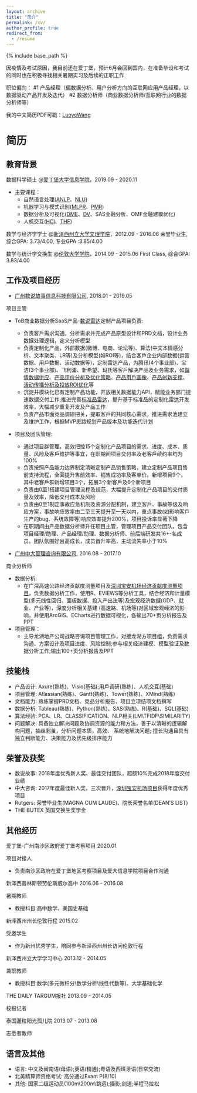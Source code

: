 ```yaml
---
layout: archive
title: "简介"
permalink: /cv/
author_profile: true
redirect_from:
  - /resume
---
```


{% include base_path %}



因疫情及考试原因，我目前还在爱丁堡，预计6月会回到国内，在准备毕设和考试的同时也在积极寻找相关暑期实习及后续的正职工作

职位偏向：
  #1 产品经理（偏数据分析、用户分析方向的互联网应用产品经理，以数据驱动产品开发及迭代）
  #2 数据分析师（商业数据分析师/互联网行业的数据分析师等）

我的中文简历PDF可戳：[LuoyeWang](http://luoyewang.github.io/files/王洛野_中文简历.pdf)


<!-- <embed src="http://luoyewang.github.io/files/王洛野_中文简历.pdf" width="650" height="1800" type='application/pdf'> -->


# 简历

## 教育背景
数据科学硕士 @[爱丁堡大学信息学院](https://www.ed.ac.uk/informatics)，2019.09 - 2020.11
  * 主要课程：
    * 自然语言处理([ANLP](https://www.inf.ed.ac.uk/teaching/courses/anlp/lectures/index.html)、[NLU](https://www.inf.ed.ac.uk/teaching/courses/nlu/))
    * 机器学习与模式识别([MLPR](https://www.inf.ed.ac.uk/teaching/courses/mlpr/2019/notes/)、[PMR](https://www.inf.ed.ac.uk/teaching/courses/pmr/19-20/))
    * 数据分析及可视化([DME](http://www.inf.ed.ac.uk/teaching/courses/dme/)、[DV](https://datavis2020.github.io/)、SAS金融分析、OMF金融建模优化)
    * 人机交互([HCI](https://www.ed.ac.uk/global/study-abroad/course/index.php?browseby=subject&browsebysubject=Informatics&course=60266)、[THF](https://wp.inf.ed.ac.uk/thehumanfactor/about/))

数学与经济学学士 @[新泽西州立大学文理学院](https://sas.rutgers.edu/)，2012.09 - 2016.06
  荣誉毕业生, 综合GPA: 3.73/4.00, 专业GPA :3.85/4.00

数学与统计学交换生 @[伦敦大学学院](https://www.ucl.ac.uk/maths/)，2014.09 - 2015.06
  First Class, 综合GPA: 3.83/4.00




## 工作及项目经历
* [广州数说故事信息科技有限公司](https://www.datastory.com.cn/), 2018.01 - 2019.05

项目主管
  * ToB商业数据分析SaaS产品-[数说雷达](https://www.datastory.com.cn/product/radar/brand)定制产品项目负责:
    * 负责客戶需求沟通，分析需求并完成产品原型设计和PRD文档，设计业务数据处理逻辑，定义分析模型
    * 负责定制化产品，外部数据(微博、电商、论坛等)、算法(中文本情感分析、文本聚类、LR等)及分析模型(如ROI等)，结合客戶企业内部数据(运营数据、用戶数据、活动数据等)，定制雷达产品，为腾讯(4个事业部)、宝洁(3个事业部)、⻜利浦、新希望、玛氏等客戶解决产品及业务需求，如[舆情数据供应](https://www.datastory.com.cn/hotspot)、[产品评价分析及优化策略](https://www.datastory.com.cn/solution/brand)、[产品用戶画像](https://www.datastory.com.cn/solution/user)、[产品创新支撑](https://www.datastory.com.cn/solution/product)、[活动传播分析及投放ROI优化](https://www.datastory.com.cn/solution/brand)等
    * 沉淀并模块化已有定制产品功能，开放相关数据能力API，赋能业务部⻔提速数据交付工作;推进完善[标准品雷达](https://www.datastory.com.cn/product/radar)，提升基于标准品的定制化雷达开发效率，大幅减少重复开发及产品工作
    * 负责产品市面竞品调研把关，提取客戶的共同核心需求，推进需求池建立及维护工作，根据MVP思路规划产品版本及功能迭代计划
  * 项目及团队管理:
    * 通过项目群管理，高效把控15个定制化产品项目的需求、进度、成本、质量、⻛险及客戶维护等事宜，在职期间项目交付率及老客戶续约率均为100%
    * 负责按照产品能力边界制定清晰定制产品销售策略，建立定制产品项目售前支持流程，全面提升售前效率、销售成功率及客单价。新增项目9个，其中老客戶群新增项目3个，拓展3个新客戶及6个新项目
    * 负责由0至1搭建项目管理流程及规范，大幅提升定制化产品项目的交付质量及效率，降低交付成本及⻛险
    * 负责由0至1制定事故应急机制及资源分配机制，建立客戶、事故等级及响应方案，事故响应效率由二至三天提升至一天以内，重点事故(如影响客戶生产的bug、系统故障等)响应效率提升200%，项目投诉率显著下降
    * 在职期间由产品数据分析师升任项目主管，管理项目产品交付团队，包含项目经理/助理、产品经理/助理、数据分析师、前后端研发共16+-名成员。团队氛围好且高成⻓，成员晋升率高，主动流失率小于10%

* [广州中大管理咨询有限公司](http://www.mpgroup.cn/), 2016.08 - 2017.10

商业分析师
  * 数据分析:
    * 在广深高速公路经济贡献度测量项目及[深圳宝安机场经济贡献度测量项目](http://www.mpgroup.cn/solution/listDetail.aspx?sublanmuid=89&id=104318)，负责数据分析工作，使用R、EVIEWS等分析工具，结合经济和计量模型(多元线性回归、面板数据、投入产出法等)及宏观经济数据(GDP、就业、产业等)，深度分析相关基建 (高速路、机场等)对区域宏观经济的影响，并使用ArcGIS、ECharts进行数据可视化，各输出70+⻚分析报告及PPT
  * 项目管理：
    * 主导⻰湖地产公司战略咨询项目管理工作，对接⻰湖方项目组，负责需求沟通、方案设计及项目进度、⻛险控制;参与相关经济建模、模型验证及数据分析工作;输出100+⻚分析报告及PPT

  
## 技能栈
* 产品设计: Axure(熟练)、Visio(基础);用戶调研(熟练)、人机交互(基础)
* 项目管理: Atlassian(熟练)、Gantt(熟练)、Tower(熟练)、XMind(熟练)
* 文档能力: 熟练掌握PRD文档、竞品分析报告、项目立项结项文档撰写
* 数据分析: Tableau(熟练)、Python(熟练)、SAS(熟练)、R(基础)、SQL(基础) 
* 算法经验: PCA、LR、CLASSIFICATION、NLP相关(LM\TFIDF\SIMILARITY)
* 问题解决: 具备独立解决问题及协调资源的能力和方法，善于以清晰的逻辑解构问题，抽丝剥茧，分析问题本质，高效、 系统地解决问题; 擅⻓沟通且具有独立判断能力、决策能力及优先级排序能力


## 荣誉及获奖
* 数说故事: 2018年度优秀新人奖、最佳交付团队，超额10%完成2018年度交付业绩 
* 中大咨询: 2017年度最佳新人奖，三次晋升，[深圳宝安机场项目](http://www.mpgroup.cn/solution/listDetail.aspx?sublanmuid=89&id=104318)获得年度优秀项目 
* Rutgers: 荣誉毕业生(MAGNA CUM LAUDE)、院⻓荣誉名单(DEAN’S LIST) 
* THE BUTEX 英国交换生奖学金
  
## 其他经历
爱丁堡-广州南沙区政府爱丁堡考察项目 2020.01

项目对接人
* 负责南沙区政府在爱丁堡地区考察项目及爱大信息学院项目合作沟通

新泽西普林斯顿劳伦斯威尔高中 2016.06 - 2016.08

暑期教师
* 教授科目:高中数学、美国史基础

新泽西州州⻓伦敦行程 2015.02

受邀学生
* 作为新州优秀学生，陪同参与新泽西州州⻓访问伦敦行程

新泽西州立大学学习中心 2013.12 - 2014.05

兼职教师
* 教授科目:数学(多元微积分\数学分析\线性代数等)、大学基础化学

THE DAILY TARGUM报社 2013.09 - 2014.05

校报记者

泰国暹粒阳光孤儿院 2013.07 - 2013.08

志愿者教师

  
## 语言及其他
* 语言: 中文及闽南语(母语);英语(精通);粤语及西班牙语(日常交流) 
* 北美精算师资格考试: 高分通过Exam P(8/10) 
* 其他: 国家二级运动员(100m\200m\跳远);摄影;剑道;半程⻢拉松
